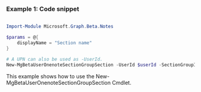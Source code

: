 ### Example 1: Code snippet

```powershell

Import-Module Microsoft.Graph.Beta.Notes

$params = @{
	displayName = "Section name"
}

# A UPN can also be used as -UserId.
New-MgBetaUserOnenoteSectionGroupSection -UserId $userId -SectionGroupId $sectionGroupId -BodyParameter $params

```
This example shows how to use the New-MgBetaUserOnenoteSectionGroupSection Cmdlet.

